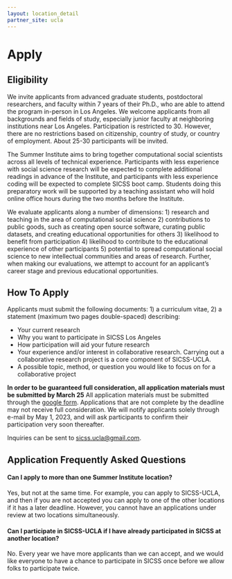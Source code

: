 ```yaml
---
layout: location_detail
partner_site: ucla
---
```


# Apply

## Eligibility

We invite applicants from advanced graduate students, postdoctoral researchers, and faculty within 7 years of their Ph.D., who are able to attend the program in-person in Los Angeles. We welcome applicants from all backgrounds and fields of study, especially junior faculty at neighboring institutions near Los Angeles. Participation is restricted to 30. However, there are no restrictions based on citizenship, country of study, or country of employment. About 25-30 participants will be invited.

The Summer Institute aims to bring together computational social scientists across all levels of technical experience. Participants with less experience with social science research will be expected to complete additional readings in advance of the Institute, and participants with less experience coding will be expected to complete SICSS boot camp. Students doing this preparatory work will be supported by a teaching assistant who will hold online office hours during the two months before the Institute.

We evaluate applicants along a number of dimensions: 1) research and teaching in the area of computational social science 2) contributions to public goods, such as creating open source software, curating public datasets, and creating educational opportunities for others 3) likelihood to benefit from participation 4) likelihood to contribute to the educational experience of other participants 5) potential to spread computational social science to new intellectual communities and areas of research. Further, when making our evaluations, we attempt to account for an applicant’s career stage and previous educational opportunities.

## How To Apply

Applicants must submit the following documents: 1) a curriculum vitae, 2)  a statement (maximum two pages double-spaced) describing: 

- Your current research
- Why you want to participate in SICSS Los Angeles
- How participation will aid your future research
- Your experience and/or interest in collaborative research. Carrying out a collaborative research project is a core component of SICSS-UCLA.
- A possible topic, method, or question you would like to focus on for a collaborative project

**In order to be guaranteed full consideration, all application materials must be submitted by March 25** All application materials must be submitted through the [google form](https://forms.gle/V5sZ61ewE4uVFFTb9). Applications that are not complete by the deadline may not receive full consideration. We will notify applicants solely through e-mail by May 1, 2023, and will ask participants to confirm their participation very soon thereafter.

Inquiries can be sent to [sicss.ucla@gmail.com](sicss.ucla@gmail.com).

## Application Frequently Asked Questions

#### Can I apply to more than one Summer Institute location?

Yes, but not at the same time. For example, you can apply to SICSS-UCLA, and then if you are not accepted you can apply to one of the other locations if it has a later deadline. However, you cannot have an applications under review at two locations simultaneously.

#### Can I participate in SICSS-UCLA if I have already participated in SICSS at another location?

No. Every year we have more applicants than we can accept, and we would like everyone to have a chance to participate in SICSS once before we allow folks to participate twice.
